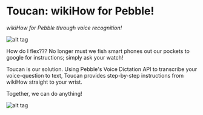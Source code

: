 # Toucan: wikiHow for Pebble!
*wikiHow for Pebble through voice recognition!*

![alt tag](https://raw.github.com/itstehkman/PebbleWikiHow/master/resources/images/toucan.png)

How do I flex??? No longer must we fish smart phones out our pockets to google for instructions; simply ask your watch!

Toucan is our solution. Using Pebble's Voice Dictation API to transcribe your voice-question to text, Toucan provides step-by-step instructions from wikiHow straight to your wrist. 

Together, we can do anything! 

![alt tag](http://imgur.com/X92myWN.png)